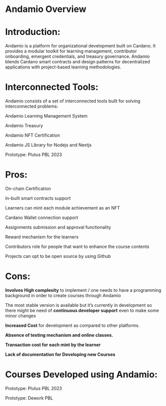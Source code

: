 # Andamio Overview

# Introduction:

Andamio is a platform for organizational development built on Cardano. It provides a modular toolkit for learning management, contributor onboarding, emergent credentials, and treasury governance. Andamio blends Cardano smart contracts and design patterns for decentralized applications with project-based learning methodologies.

# Interconnected Tools:

Andamio consists of a set of interconnected tools built for solving interconnected problems:

Andamio Learning Management System

Andamio Treasury

Andamio  NFT Certification

Andamio JS Library for Nodejs and Nextjs

Prototype:  Plutus PBL 2023

# Pros:

On-chain Certification

In-built smart contracts support

Learners can mint each module achievement as an NFT

Cardano Wallet connection support

Assignments submission and approval functionality

Reward mechanism for the learners

Contributors role for people that want to enhance the course contents

Projects can opt to be open source by using Github



# Cons:

**Involves High complexity** to implement / one needs to have a programming background in order to create courses through Andamio

The most stable version is available but it’s currently in development so there might be need of **continuous developer support** even to make some minor changes

**Increased Cost** for development as compared to other platforms.

**Absence of testing mechanism and online classes.**

**Transaction cost for each mint by the learner**

**Lack of documentation for Developing new Courses**

# Courses Developed using Andamio:

Prototype:  Plutus PBL 2023

Prototype: Dework PBL

